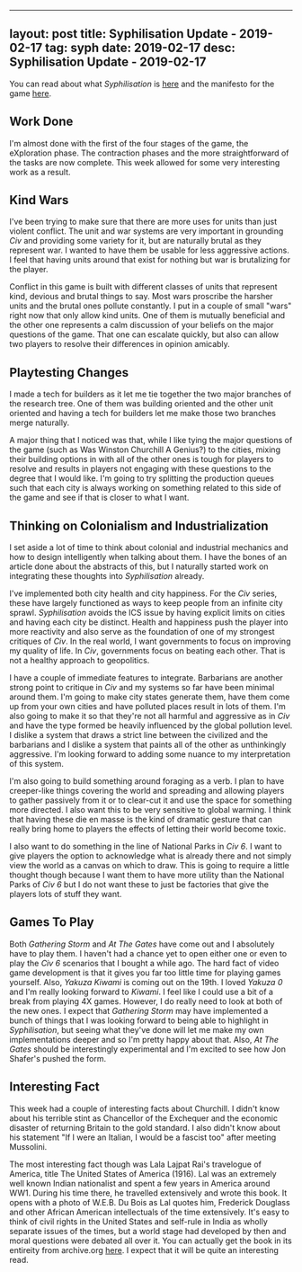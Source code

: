 
---
layout: post
title: Syphilisation Update - 2019-02-17
tag: syph
date: 2019-02-17
desc: Syphilisation Update - 2019-02-17
---


You can read about what *Syphilisation* is [here](/blog/syph/announce) and the manifesto for the game [here](/blog/syph/manifesto).
## Work Done

I'm almost done with the first of the four stages of the game, the eXploration phase. The contraction phases and the more straightforward of the tasks are now complete. This week allowed for some very interesting work as a result.

## Kind Wars

I've been trying to make sure that there are more uses for units than just violent conflict. The unit and war systems are very important in grounding *Civ* and providing some variety for it, but are naturally brutal as they represent war. I wanted to have them be usable for less aggressive actions. I feel that having units around that exist for nothing but war is brutalizing for the player.


Conflict in this game is built with different classes of units that represent kind, devious and brutal things to say. Most wars proscribe the harsher units and the brutal ones pollute constantly. I put in a couple of small "wars" right now that only allow kind units. One of them is mutually beneficial and the other one represents a calm discussion of your beliefs on the major questions of the game. That one can escalate quickly, but also can allow two players to resolve their differences in opinion amicably.

## Playtesting Changes

I made a tech for builders as it let me tie together the two major branches of the research tree. One of them was building oriented and the other unit oriented and having a tech for builders let me make those two branches merge naturally.


A major thing that I noticed was that, while I like tying the major questions of the game (such as Was Winston Churchill A Genius?) to the cities, mixing their building options in with all of the other ones is tough for players to resolve and results in players not engaging with these questions to the degree that I would like. I'm going to try splitting the production queues such that each city is always working on something related to this side of the game and see if that is closer to what I want.

## Thinking on Colonialism and Industrialization

I set aside a lot of time to think about colonial and industrial mechanics and how to design intelligently when talking about them. I have the bones of an article done about the abstracts of this, but I naturally started work on integrating these thoughts into *Syphilisation* already.


I've implemented both city health and city happiness. For the *Civ* series, these have largely functioned as ways to keep people from an infinite city sprawl. *Syphilisation* avoids the ICS issue by having explicit limits on cities and having each city be distinct. Health and happiness push the player into more reactivity and also serve as the foundation of one of my strongest critiques of *Civ*. In the real world, I want governments to focus on improving my quality of life. In *Civ*, governments focus on beating each other. That is not a healthy approach to geopolitics.


I have a couple of immediate features to integrate. Barbarians are another strong point to critique in *Civ* and my systems so far have been minimal around them. I'm going to make city states generate them, have them come up from your own cities and have polluted places result in lots of them. I'm also going to make it so that they're not all harmful and aggressive as in *Civ* and have the type formed be heavily influenced by the global pollution level. I dislike a system that draws a strict line between the civilized and the barbarians and I dislike a system that paints all of the other as unthinkingly aggressive. I'm looking forward to adding some nuance to my interpretation of this system.


I'm also going to build something around foraging as a verb. I plan to have creeper-like things covering the world and spreading and allowing players to gather passively from it or to clear-cut it and use the space for something more directed. I also want this to be very sensitive to global warming. I think that having these die en masse is the kind of dramatic gesture that can really bring home to players the effects of letting their world become toxic.


I also want to do something in the line of National Parks in *Civ 6*. I want to give players the option to acknowledge what is already there and not simply view the world as a canvas on which to draw. This is going to require a little thought though because I want them to have more utility than the National Parks of *Civ 6* but I do not want these to just be factories that give the players lots of stuff they want.

## Games To Play

Both *Gathering Storm* and *At The Gates* have come out and I absolutely have to play them. I haven't had a chance yet to open either one or even to play the *Civ 6* scenarios that I bought a while ago. The hard fact of video game development is that it gives you far too little time for playing games yourself. Also, *Yakuza Kiwami* is coming out on the 19th. I loved *Yakuza 0* and I'm really looking forward to *Kiwami*. I feel like I could use a bit of a break from playing 4X games. However, I do really need to look at both of the new ones. I expect that *Gathering Storm* may have implemented a bunch of things that I was looking forward to being able to highlight in *Syphilisation*, but seeing what they've done will let me make my own implementations deeper and so I'm pretty happy about that. Also, *At The Gates* should be interestingly experimental and I'm excited to see how Jon Shafer's pushed the form.

## Interesting Fact

This week had a couple of interesting facts about Churchill. I didn't know about his terrible stint as Chancellor of the Exchequer and the economic disaster of returning Britain to the gold standard. I also didn't know about his statement "If I were an Italian, I would be a fascist too" after meeting Mussolini.


The most interesting fact though was Lala Lajpat Rai's travelogue of America, title The United States of America (1916). Lal was an extremely well known Indian nationalist and spent a few years in America around WW1. During his time there, he travelled extensively and wrote this book. It opens with a photo of W.E.B. Du Bois as Lal quotes him, Frederick Douglass and other African American intellectuals of the time extensively. It's easy to think of civil rights in the United States and self-rule in India as wholly separate issues of the times, but a world stage had developed by then and moral questions were debated all over it. You can actually get the book in its entireity from archive.org [here](https://archive.org/details/unitedstatesofam00lajp). I expect that it will be quite an interesting read.

